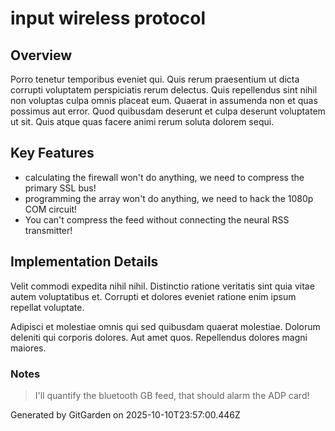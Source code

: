 # input wireless protocol

## Overview
Porro tenetur temporibus eveniet qui. Quis rerum praesentium ut dicta corrupti voluptatem perspiciatis rerum delectus. Quis repellendus sint nihil non voluptas culpa omnis placeat eum. Quaerat in assumenda non et quas possimus aut error. Quod quibusdam deserunt et culpa deserunt voluptatem ut sit. Quis atque quas facere animi rerum soluta dolorem sequi.

## Key Features
- calculating the firewall won't do anything, we need to compress the primary SSL bus!
- programming the array won't do anything, we need to hack the 1080p COM circuit!
- You can't compress the feed without connecting the neural RSS transmitter!

## Implementation Details
Velit commodi expedita nihil nihil. Distinctio ratione veritatis sint quia vitae autem voluptatibus et. Corrupti et dolores eveniet ratione enim ipsum repellat voluptate.
 Adipisci et molestiae omnis qui sed quibusdam quaerat molestiae. Dolorum deleniti qui corporis dolores. Aut amet quos. Repellendus dolores magni maiores.

### Notes
> I'll quantify the bluetooth GB feed, that should alarm the ADP card!

Generated by GitGarden on 2025-10-10T23:57:00.446Z